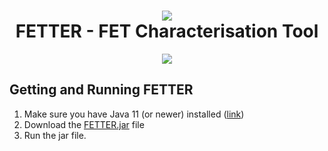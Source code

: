<h1 align="center"><img src="https://i.imgur.com/T76Fz4y.png"/><br/>FETTER - FET Characterisation Tool</h1>

<p align="center">
  <img src="https://i.imgur.com/JV72vwq.png"/>
</p>

## Getting and Running FETTER

1. Make sure you have Java 11 (or newer) installed ([link](https://github.com/ojdkbuild/ojdkbuild))
2. Download the [FETTER.jar](https://github.com/OE-FET/FETTER/raw/master/FETTER.jar) file
3. Run the jar file.
